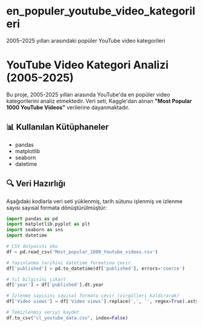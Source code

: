 # en_populer_youtube_video_kategorileri
2005–2025 yılları arasındaki popüler YouTube video kategorileri
# YouTube Video Kategori Analizi (2005-2025)

Bu proje, 2005-2025 yılları arasında YouTube'da en popüler video kategorilerini analiz etmektedir. Veri seti, Kaggle'dan alınan **"Most Popular 1000 YouTube Videos"** verilerine dayanmaktadır.

## 📊 Kullanılan Kütüphaneler

- pandas
- matplotlib
- seaborn
- datetime

## 🔍 Veri Hazırlığı

Aşağıdaki kodlarla veri seti yüklenmiş, tarih sütunu işlenmiş ve izlenme sayısı sayısal formata dönüştürülmüştür:

```python
import pandas as pd
import matplotlib.pyplot as plt
import seaborn as sns
import datetime

# CSV dosyasını oku
df = pd.read_csv('Most_popular_1000_Youtube_videos.csv')

# Yayınlanma tarihini datetime formatına çevir
df['published'] = pd.to_datetime(df['published'], errors='coerce')

# Yıl bilgisini çıkart
df['year'] = df['published'].dt.year

# İzlenme sayısını sayısal formata çevir (virgülleri kaldırarak)
df['Video views'] = df['Video views'].replace(',', '', regex=True).astype(float)

# Temizlenmiş veriyi kaydet
df.to_csv("cl_youtube_data.csv", index=False)
